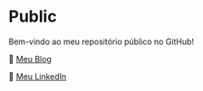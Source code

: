 # Public
Bem-vindo ao meu repositório público no GitHub!

🔗 [Meu Blog](https://medium.com/@vinicius-couto)

💼 [Meu LinkedIn](https://www.linkedin.com/in/coutovinicius/)
